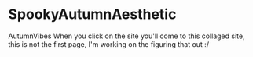 # SpookyAutumnAesthetic
AutumnVibes
When you click on the site you'll come to this collaged site, this is not the first page, I'm working on the figuring that out :/
